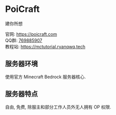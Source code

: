 # PoiCraft

建你所想

官网: <https://poicraft.com>  
QQ群: [769885907](https://jq.qq.com/?_wv=1027&k=5UqznJs)  
教程站: <https://mctutorial.ryanqwq.tech>  


## 服务器环境

使用官方 Minecraft Bedrock 服务器核心.  

## 服务器特点

自由, 免费, 除服主和部分工作人员外无人拥有 OP 权限. 

